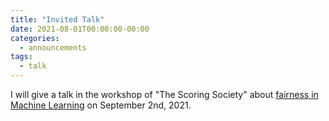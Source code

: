 ```yaml
---
title: "Invited Talk"
date: 2021-08-01T00:00:00-00:00
categories:
  - announcements
tags:
  - talk
---
```


I will give a talk in the workshop of "The Scoring Society" about [fairness in Machine Learning](/assets/talks/FairnessInML21.pdf) on September 2nd, 2021.
